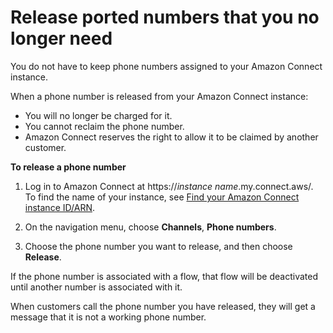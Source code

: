 # Release ported numbers that you no longer need<a name="release-ported-numbers-you-do-not-need"></a>

You do not have to keep phone numbers assigned to your Amazon Connect instance\. 

When a phone number is released from your Amazon Connect instance:
+ You will no longer be charged for it\.
+ You cannot reclaim the phone number\.
+ Amazon Connect reserves the right to allow it to be claimed by another customer\.

**To release a phone number**

1. Log in to Amazon Connect at https://*instance name*\.my\.connect\.aws/\. To find the name of your instance, see [Find your Amazon Connect instance ID/ARN](find-instance-arn.md)\.

1. On the navigation menu, choose **Channels**, **Phone numbers**\.

1. Choose the phone number you want to release, and then choose **Release**\.

If the phone number is associated with a flow, that flow will be deactivated until another number is associated with it\.

When customers call the phone number you have released, they will get a message that it is not a working phone number\. 